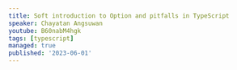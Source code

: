 ```yaml
---
title: Soft introduction to Option and pitfalls in TypeScript
speaker: Chayatan Angsuwan
youtube: B60nabM4hgk
tags: [typescript]
managed: true
published: '2023-06-01'
---
```

